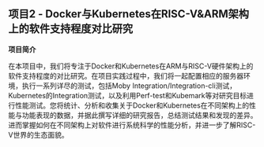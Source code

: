 ## **项目2 - Docker与Kubernetes在RISC-V&ARM架构上的软件支持程度对比研究**

**项目简介**

在本项目中，我们将专注于Docker和Kubernetes在ARM与RISC-V硬件架构上的软件支持程度的对比研究。在项目实践过程中，我们将一起配置相应的服务器环境，执行一系列详尽的测试，包括Moby Integration/Integration-cli测试，Kubernetes的Integration测试，以及利用Perf-test和Kubemark等对研究目标进行性能测试。您将统计、分析和收集关于Docker和Kubernetes在不同架构上的性能与功能表现的数据，并据此撰写详细的研究报告，总结测试结果和发现的差异。进而掌握如何在不同架构上对软件进行系统科学的性能分析，并进一步了解RISC-V世界的生态面貌。